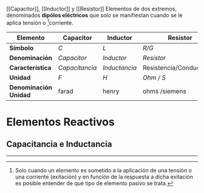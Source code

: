 [[Capacitor]], [[Inductor]] y [[Resistor]]
Elementos de dos extremos, denominados **dipólos eléctricos** que solo se manifiestan cuando se le aplica tensión o [^1]corriente.

| Elemento                | Capacitor      | Inductor      | Resistor                 |
| ----------------------- | -------------- | ------------- | ------------------------ |
| **Símbolo**             | *C*            | *L*           | *R/G*                    |
| **Denominación**        | *Capacitor*    | *Inductor*    | *Resistor*               |
| **Característica**      | *Capacitancia* | *Inductancia* | Resistencia/Conductancia |
| **Unidad**              | *F*            | *H*           | *Ohm / S*                |
| **Denominación Unidad** | farad          | henry         | ohms /siemens            |
# Elementos Reactivos
## Capacitancia e Inductancia


---
[^1]: Solo cuando un elemento es sometido a la aplicación de una tensión o una corriente (exitación) y en función de la respuesta a dicha exitación es posible entender de qué tipo de elemento pasivo se trata.
